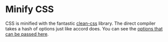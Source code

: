 # Minify CSS
CSS is minified with the fantastic [clean-css](https://github.com/GoalSmashers/clean-css) library. The direct compiler takes a hash of options just like accord does. You can see the [options that can be passed here](https://github.com/GoalSmashers/clean-css#how-to-use-clean-css-programmatically).

